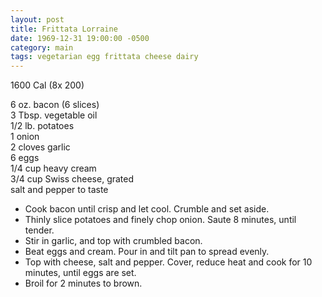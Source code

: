 ```yaml
---
layout: post
title: Frittata Lorraine
date: 1969-12-31 19:00:00 -0500
category: main
tags: vegetarian egg frittata cheese dairy
---
```

1600 Cal (8x 200)

6 oz. bacon (6 slices)  
3 Tbsp. vegetable oil  
1/2 lb. potatoes  
1 onion  
2 cloves garlic  
6  eggs  
1/4 cup heavy cream  
3/4 cup Swiss cheese, grated  
salt and pepper to taste  

* Cook bacon until crisp and let cool.  Crumble and set aside.
* Thinly slice potatoes and finely chop onion.  Saute 8 minutes, until tender.
* Stir in garlic, and top with crumbled bacon.
* Beat eggs and cream.  Pour in and tilt pan to spread evenly.
* Top with cheese, salt and pepper.  Cover, reduce heat and cook for 10 minutes, until eggs are set.
* Broil for 2 minutes to brown.
